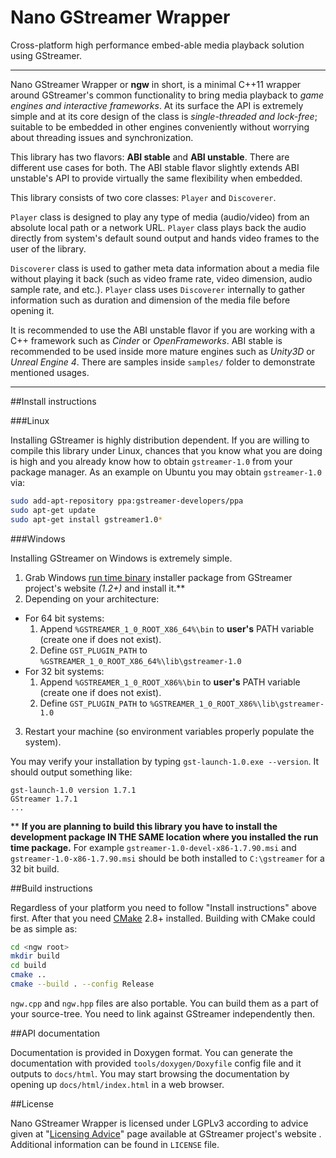 Nano GStreamer Wrapper
======================

Cross-platform high performance embed-able media playback solution using GStreamer.

---

Nano GStreamer Wrapper or **ngw** in short, is a minimal C++11 wrapper around GStreamer's common functionality to bring media playback to *game engines and interactive frameworks*. At its surface the API is extremely simple and at its core design of the class is *single-threaded and lock-free*; suitable to be embedded in other engines conveniently without worrying about threading issues and synchronization.

This library has two flavors: **ABI stable** and **ABI unstable**. There are different use cases for both. The ABI stable flavor slightly extends ABI unstable's API to provide virtually the same flexibility when embedded.

This library consists of two core classes: `Player` and `Discoverer`.

`Player` class is designed to play any type of media (audio/video) from an absolute local path or a network URL. `Player` class plays back the audio directly from system's default sound output and hands video frames to the user of the library.

`Discoverer` class is used to gather meta data information about a media file without playing it back (such as video frame rate, video dimension, audio sample rate, and etc.). `Player` class uses `Discoverer` internally to gather information such as duration and dimension of the media file before opening it.

It is recommended to use the ABI unstable flavor if you are working with a C++ framework such as *Cinder* or *OpenFrameworks*. ABI stable is recommended to be used inside more mature engines such as *Unity3D* or *Unreal Engine 4*. There are samples inside `samples/` folder to demonstrate mentioned usages.

---

##Install instructions

###Linux

Installing GStreamer is highly distribution dependent. If you are willing to compile this library under Linux, chances that you know what you are doing is high and you already know how to obtain `gstreamer-1.0` from your package manager. As an example on Ubuntu you may obtain `gstreamer-1.0` via:

```BASH
sudo add-apt-repository ppa:gstreamer-developers/ppa
sudo apt-get update
sudo apt-get install gstreamer1.0*
```

###Windows

Installing GStreamer on Windows is extremely simple.

1. Grab Windows [run time binary](https://gstreamer.freedesktop.org/data/pkg/windows/) installer package from GStreamer project's website *(1.2+)* and install it.\*\*
2. Depending on your architecture:
  * For 64 bit systems:
    1. Append `%GSTREAMER_1_0_ROOT_X86_64%\bin` to **user's** PATH variable (create one if does not exist).
    2. Define `GST_PLUGIN_PATH` to `%GSTREAMER_1_0_ROOT_X86_64%\lib\gstreamer-1.0`
  * For 32 bit systems:
    1. Append `%GSTREAMER_1_0_ROOT_X86%\bin` to **user's** PATH variable (create one if does not exist).
    2. Define `GST_PLUGIN_PATH` to `%GSTREAMER_1_0_ROOT_X86%\lib\gstreamer-1.0`
3. Restart your machine (so environment variables properly populate the system).

You may verify your installation by typing `gst-launch-1.0.exe --version`. It should output something like:
```
gst-launch-1.0 version 1.7.1
GStreamer 1.7.1
...
```

\*\* **If you are planning to build this library you have to install the development package IN THE SAME location where you installed the run time package.** For example `gstreamer-1.0-devel-x86-1.7.90.msi` and `gstreamer-1.0-x86-1.7.90.msi` should be both installed to `C:\gstreamer` for a 32 bit build.

##Build instructions

Regardless of your platform you need to follow "Install instructions" above first. After that you need [CMake](https://cmake.org/) 2.8+ installed. Building with CMake could be as simple as:

```Bash
cd <ngw root>
mkdir build
cd build
cmake ..
cmake --build . --config Release
```

`ngw.cpp` and `ngw.hpp` files are also portable. You can build them as a part of your source-tree. You need to link against GStreamer independently then.

##API documentation

Documentation is provided in Doxygen format. You can generate the documentation with provided `tools/doxygen/Doxyfile` config file and it outputs to `docs/html`. You may start browsing the documentation by opening up `docs/html/index.html` in a web browser.

##License

Nano GStreamer Wrapper is licensed under LGPLv3 according to advice given at "[Licensing Advice](https://gstreamer.freedesktop.org/documentation/licensing.html)" page available at GStreamer project's website . Additional information can be found in `LICENSE` file.
